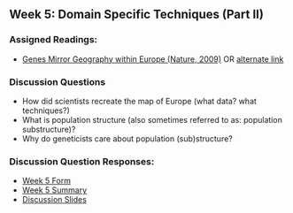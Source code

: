 ## Week 5: Domain Specific Techniques (Part II)

### Assigned Readings:

- [Genes Mirror Geography within Europe (Nature, 2009)](https://www.ncbi.nlm.nih.gov/pmc/articles/PMC2735096/) OR [alternate link](https://www.nature.com/articles/nature07331)


### Discussion Questions

- How did scientists recreate the map of Europe (what data? what techniques?)
- What is population structure (also sometimes referred to as: population substructure)?
- Why do geneticists care about population (sub)structure?

### Discussion Question Responses:

- [Week 5 Form](https://docs.google.com/forms/d/e/1FAIpQLSf_WPzeS9LIbrdZ4xUCcO5z0Tr1EDjGiqxAltfAbneMTNc9Xw/viewform?usp=sf_link)
- [Week 5 Summary](https://htmlpreview.github.io/?https://github.com/ShanEllis/Genetic-Variation/blob/master/05_techniquesII/discussion_week5.html)
- [Discussion Slides](https://github.com/ShanEllis/Genetic-Variation/tree/master/05_techniquesII/05_techniquesII.pdf)

